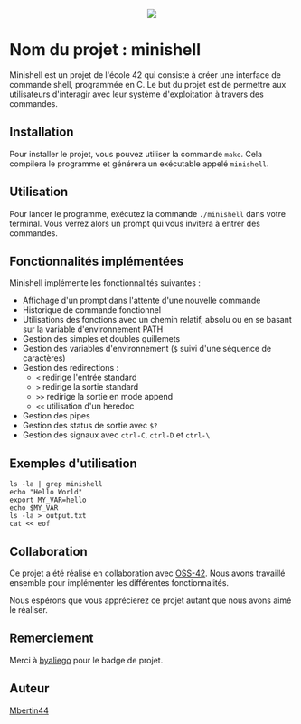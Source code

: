 <p align="center">
  <img src="https://github.com/byaliego/42-project-badges/blob/main/badges/minishell-bonus_alt.png?raw=true">
</p>


# Nom du projet : minishell

Minishell est un projet de l'école 42 qui consiste à créer une interface de commande shell, programmée en C. Le but du projet est de permettre aux utilisateurs d'interagir avec leur système d'exploitation à travers des commandes.

## Installation

Pour installer le projet, vous pouvez utiliser la commande `make`. Cela compilera le programme et générera un exécutable appelé `minishell`.

## Utilisation

Pour lancer le programme, exécutez la commande `./minishell` dans votre terminal. Vous verrez alors un prompt qui vous invitera à entrer des commandes.

## Fonctionnalités implémentées

Minishell implémente les fonctionnalités suivantes :

- Affichage d'un prompt dans l'attente d'une nouvelle commande
- Historique de commande fonctionnel
- Utilisations des fonctions avec un chemin relatif, absolu ou en se basant sur la variable d'environnement PATH
- Gestion des simples et doubles guillemets
- Gestion des variables d'environnement (`$` suivi d'une séquence de caractères)
- Gestion des redirections :
    - `<` redirige l'entrée standard
    - `>` redirige la sortie standard
    - `>>` redirige la sortie en mode append
    - `<<` utilisation d'un heredoc
- Gestion des pipes
- Gestion des status de sortie avec `$?`
- Gestion des signaux avec `ctrl-C`, `ctrl-D` et `ctrl-\`

## Exemples d'utilisation

```
ls -la | grep minishell
echo "Hello World"
export MY_VAR=hello
echo $MY_VAR
ls -la > output.txt
cat << eof
```


## Collaboration

Ce projet a été réalisé en collaboration avec [OSS-42](https://github.com/OSS-42). Nous avons travaillé ensemble pour implémenter les différentes fonctionnalités.

Nous espérons que vous apprécierez ce projet autant que nous avons aimé le réaliser.

## Remerciement
Merci à [byaliego](https://github.com/byaliego) pour le badge de projet.

## Auteur

[Mbertin44](https://github.com/Mbertin44)
